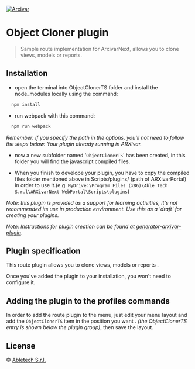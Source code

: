 [![Arxivar](http://portal.arxivar.it/download/resources/loghi/Logo-ARXivar_orizzontale-nero.png)](http://www.arxivar.it/)

# Object Cloner plugin

> Sample route implementation for ArxivarNext, allows you to clone views, models or reports.

## Installation

- open the terminal into ObjectClonerTS folder and install the node_modules locally using the command:

```bash
  npm install
```

- run webpack with this command:

```bash
  npm run webpack
```

_Remember: if you specify the path in the options, you'll not need to follow the steps below. Your plugin already running in ARXivar._

- now a new subfolder named '`ObjectClonerTS`' has been created, in this folder you will find the javascript compiled files. 

- When you finish to develope your plugin, you have to copy the compiled files folder mentioned above in Scripts/plugins/ (path of ARXivarPortal) in order to use it.(e.g. `MyDrive:\Program Files (x86)\Able Tech S.r.l\ARXivarNext WebPortal\Scripts\plugins`)

_Note: this plugin is provided as a support for learning activities, it's not recommended its use in production environment. Use this as a 'draft' for creating your plugins._

_Note: Instructions for plugin creation can be found at [generator-arxivar-plugin](https://github.com/Arxivar/PluginGenerator/blob/master/README.md)._

## Plugin specification

This route plugin allows you to clone views, models or reports .

Once you've added the plugin to your installation, you won't need to configure it.



## Adding the plugin to the profiles commands

In order to add the route plugin to the menu, just edit your menu layout and add the `ObjectClonerTS` item in the position you want .
_(the ObjectClonerTS entry is shown below the plugin group)_, then save the layout.

## License

 © [Abletech S.r.l.](http://www.arxivar.it/)


